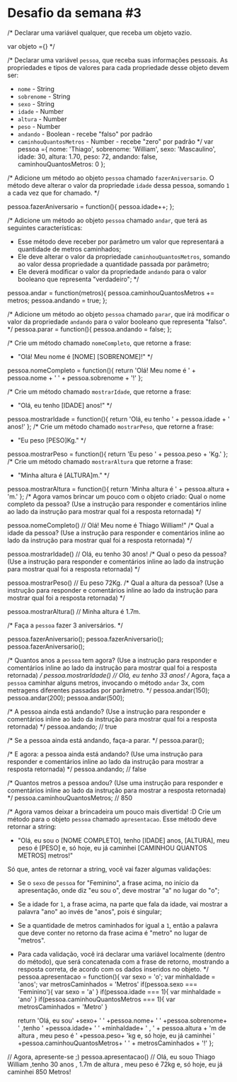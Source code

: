# Desafio da semana #3


/* Declarar uma variável qualquer, que receba um objeto vazio.

var objeto ={}
*/

/*
Declarar uma variável `pessoa`, que receba suas informações pessoais.
As propriedades e tipos de valores para cada propriedade desse objeto devem ser:
- `nome` - String
- `sobrenome` - String
- `sexo` - String
- `idade` - Number
- `altura` - Number
- `peso` - Number
- `andando` - Boolean - recebe "falso" por padrão
- `caminhouQuantosMetros` - Number - recebe "zero" por padrão
*/
var pessoa ={
	nome: 'Thiago',
	sobrenome: 'William',
	sexo: 'Mascaulino',
	idade: 30,
	altura: 1.70,
	peso: 72,
	andando: false,
	caminhouQuantosMetros: 0
};

/*
Adicione um método ao objeto `pessoa` chamado `fazerAniversario`. O método deve
alterar o valor da propriedade `idade` dessa pessoa, somando `1` a cada vez que
for chamado.
*/

pessoa.fazerAniversario = function(){
	pessoa.idade++;
};

/*
Adicione um método ao objeto `pessoa` chamado `andar`, que terá as seguintes
características:
- Esse método deve receber por parâmetro um valor que representará a quantidade
de metros caminhados;
- Ele deve alterar o valor da propriedade `caminhouQuantosMetros`, somando ao
valor dessa propriedade a quantidade passada por parâmetro;
- Ele deverá modificar o valor da propriedade `andando` para o valor
booleano que representa "verdadeiro";
*/

pessoa.andar = function(metros){
	pessoa.caminhouQuantosMetros += metros;
	pessoa.andando = true;
};

/*
Adicione um método ao objeto `pessoa` chamado `parar`, que irá modificar o valor
da propriedade `andando` para o valor booleano que representa "falso".
*/
pessoa.parar = function(){
	pessoa.andando = false; 
};

/*
Crie um método chamado `nomeCompleto`, que retorne a frase:
- "Olá! Meu nome é [NOME] [SOBRENOME]!"
*/

pessoa.nomeCompleto = function(){
	return 'Olá! Meu nome é ' + pessoa.nome + ' ' + pessoa.sobrenome + '!'
};

/*
Crie um método chamado `mostrarIdade`, que retorne a frase:
- "Olá, eu tenho [IDADE] anos!"
*/

pessoa.mostrarIdade = function(){
	return 'Olá, eu tenho ' + pessoa.idade + ' anos!'
};
/*
Crie um método chamado `mostrarPeso`, que retorne a frase:
- "Eu peso [PESO]Kg."
*/

pessoa.mostrarPeso = function(){
	return 'Eu peso ' + pessoa.peso + 'Kg.'
};
/*
Crie um método chamado `mostrarAltura` que retorne a frase:
- "Minha altura é [ALTURA]m."
*/

pessoa.mostrarAltura = function(){
	return 'Minha altura é ' + pessoa.altura + 'm.'
};
/*
Agora vamos brincar um pouco com o objeto criado:
Qual o nome completo da pessoa? (Use a instrução para responder e comentários
inline ao lado da instrução para mostrar qual foi a resposta retornada)
*/

pessoa.nomeCompleto() // Olá! Meu nome é Thiago William!"
/*
Qual a idade da pessoa? (Use a instrução para responder e comentários
inline ao lado da instrução para mostrar qual foi a resposta retornada)
*/

pessoa.mostrarIdade() // Olá, eu tenho 30 anos!
/*
Qual o peso da pessoa? (Use a instrução para responder e comentários
inline ao lado da instrução para mostrar qual foi a resposta retornada)
*/

pessoa.mostrarPeso() // Eu peso 72Kg.
/*
Qual a altura da pessoa? (Use a instrução para responder e comentários
inline ao lado da instrução para mostrar qual foi a resposta retornada)
*/

pessoa.mostrarAltura() // Minha altura é 1.7m.

/*
Faça a `pessoa` fazer 3 aniversários.
*/

pessoa.fazerAniversario();
pessoa.fazerAniversario();
pessoa.fazerAniversario();

/*
Quantos anos a `pessoa` tem agora? (Use a instrução para responder e
comentários inline ao lado da instrução para mostrar qual foi a resposta
retornada)
*/
pessoa.mostrarIdade() // Olá, eu tenho 33 anos!
/*
Agora, faça a `pessoa` caminhar alguns metros, invocando o método `andar` 3x,
com metragens diferentes passadas por parâmetro.
*/
pessoa.andar(150);
pessoa.andar(200);
pessoa.andar(500);

/*
A pessoa ainda está andando? (Use a instrução para responder e comentários
inline ao lado da instrução para mostrar qual foi a resposta retornada)
*/
pessoa.andando; // true

/*
Se a pessoa ainda está andando, faça-a parar.
*/
pessoa.parar();

/*
E agora: a pessoa ainda está andando? (Use uma instrução para responder e
comentários inline ao lado da instrução para mostrar a resposta retornada)
*/
pessoa.andando; // false

/*
Quantos metros a pessoa andou? (Use uma instrução para responder e comentários
inline ao lado da instrução para mostrar a resposta retornada)
*/
pessoa.caminhouQuantosMetros; // 850

/*
Agora vamos deixar a brincadeira um pouco mais divertida! :D
Crie um método para o objeto `pessoa` chamado `apresentacao`. Esse método deve
retornar a string:
- "Olá, eu sou o [NOME COMPLETO], tenho [IDADE] anos, [ALTURA], meu peso é [PESO] e, só hoje, eu já caminhei [CAMINHOU QUANTOS METROS] metros!"

Só que, antes de retornar a string, você vai fazer algumas validações:
- Se o `sexo` de `pessoa` for "Feminino", a frase acima, no início da
apresentação, onde diz "eu sou o", deve mostrar "a" no lugar do "o";
- Se a idade for `1`, a frase acima, na parte que fala da idade, vai mostrar a
palavra "ano" ao invés de "anos", pois é singular;
- Se a quantidade de metros caminhados for igual a `1`, então a palavra que
deve conter no retorno da frase acima é "metro" no lugar de "metros".
- Para cada validação, você irá declarar uma variável localmente (dentro do
método), que será concatenada com a frase de retorno, mostrando a resposta
correta, de acordo com os dados inseridos no objeto.
*/
pessoa.apresentacao = function(){
	var sexo = 'o';
	var minhaIdade = 'anos';
	var metrosCaminhados = 'Metros'
	if(pessoa.sexo === 'Feminino'){
		var sexo = 'a'
	}
	if(pessoa.idade === 1){
		var minhaIdade = 'ano'
	}
	if(pessoa.caminhouQuantosMetros === 1){
		var metrosCaminhados = 'Metro'
  }

	return 'Olá, eu sou' +sexo+ ' ' +pessoa.nome+ ' ' +pessoa.sobrenome+ ' ,tenho ' +pessoa.idade+ ' ' +minhaIdade+ ' , ' + pessoa.altura +  'm de altura , meu peso é ' +pessoa.peso+ 'kg e, só hoje, eu já caminhei ' +pessoa.caminhouQuantosMetros+ ' ' + metrosCaminhados + '!'
};

// Agora, apresente-se ;)
pessoa.apresentacao() // Olá, eu souo Thiago William ,tenho 30 anos , 1.7m de altura , meu peso é 72kg e, só hoje, eu já caminhei 850 Metros!
```
